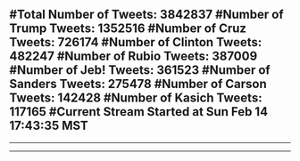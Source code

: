 #Total Number of Tweets: 3842837 
#Number of Trump Tweets: 1352516
#Number of Cruz Tweets: 726174
#Number of Clinton Tweets: 482247
#Number of Rubio Tweets: 387009
#Number of Jeb! Tweets: 361523
#Number of Sanders Tweets: 275478
#Number of Carson Tweets: 142428
#Number of Kasich Tweets: 117165
#Current Stream Started at Sun Feb 14 17:43:35 MST
---
---
---
